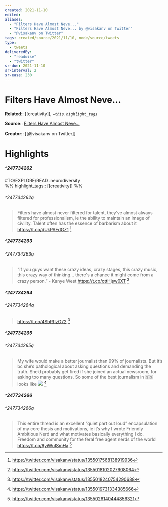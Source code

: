 ```yaml
---
created: 2021-11-10
edited:
aliases:
  - "Filters Have Almost Neve..."
  - "Filters Have Almost Neve... by @visakanv on Twitter"
  - "@visakanv on Twitter"
tags: created/source/2021/11/10, node/source/tweets
type: 
  - tweets
deliveredBy: 
  - "readwise"
  - "twitter"
sr-due: 2021-11-10
sr-interval: 2
sr-ease: 230
---
```

# Filters Have Almost Neve...

**Related**:: [[creativity]], 
*`=this.highlight_tags`*

**Source**:: [Filters Have Almost Neve...](https://twitter.com/visakanv/status/1355017568138919936)

**Creator**:: [[@visakanv on Twitter]]

# Highlights
##### ^247734262

#TO/EXPLORE/READ .neurodiversity  
%%
highlight_tags:: [[creativity]]
%%

###### ^247734262q

> Filters have almost never filtered for talent, they’ve almost always filtered for professionalism, ie the ability to maintain an image of civility. Talent often has the essence of barbarism about it https://t.co/dUkPAEdGZ1 
  [^247734262]

[^247734262]: https://twitter.com/visakanv/status/1355017568138919936

##### ^247734263

  


###### ^247734263q

> “If you guys want these crazy ideas, crazy stages, this crazy music, this crazy way of thinking… there's a chance it might come from a crazy person.” - Kanye West https://t.co/ottHjsw0XT 
  [^247734263]

[^247734263]: https://twitter.com/visakanv/status/1355018102027608064

##### ^247734264

  


###### ^247734264q

> https://t.co/4SbRfIzO72 
  [^247734264]

[^247734264]: https://twitter.com/visakanv/status/1355018240754290688

##### ^247734265

  


###### ^247734265q

> My wife would make a better journalist than 99% of journalists. But it’s bc she’s pathological about asking questions and demanding the truth. She’d probably get fired if she joined an actual newsroom, for asking too many questions. So some of the best journalism in 🇸🇬 looks like 
> ![](https://pbs.twimg.com/media/Es3_Qg7U0AAs0DK.jpg) 
  [^247734265]

[^247734265]: https://twitter.com/visakanv/status/1355019731334385666

##### ^247734266

  


###### ^247734266q

> This entire thread is an excellent “quiet part out loud” encapsulation of my core thesis and motivations, ie it’s why I wrote Friendly Ambitious Nerd and what motivates basically everything I do. Freedom and community for the feral free agent nerds of the world https://t.co/9yiWuISmHa 
  [^247734266]

[^247734266]: https://twitter.com/visakanv/status/1355026140444856321

